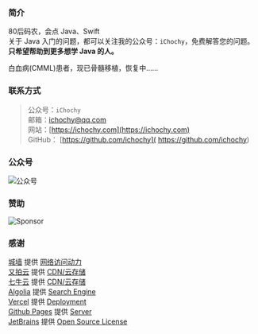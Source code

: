 ### 简介
80后码农，会点 Java、Swift  
关于 Java 入门的问题，都可以关注我的公众号：`iChochy`，免费解答您的问题。  
**只希望帮助到更多想学 Java 的人。**   

白血病(CMML)患者，现已骨髓移植，恢复中……   

### 联系方式
> 公众号：`iChochy`  
> 邮箱：[ichochy@qq.com](mailto:ichochy@qq.com)  
> 网站：[https://ichochy.com](https://ichochy.com)  
> GitHub： [https://github.com/ichochy]( https://github.com/ichochy)

### 公众号    
![公众号](https://ichochy.com/wx.jpg)

### 赞助 
![Sponsor](https://ichochy.com/sponsor.jpg)

### 感谢 
[城墙](https://www.nthu1.com/#/register?code=hgBhiXYd) 提供 [网络访问动力](https://www.nthu1.com/#/register?code=hgBhiXYd)  
[又拍云](https://console.upyun.com/register/?invite=r1z6aWlRt) 提供 [CDN/云存储](https://console.upyun.com/register/?invite=r1z6aWlRt)  
[七牛云](https://portal.qiniu.com/signup?code=3l7cpouzlru4y) 提供 [CDN/云存储](https://portal.qiniu.com/signup?code=3l7cpouzlru4y)  
[Algolia](https://www.algolia.com/) 提供 [Search Engine](https://www.algolia.com/)  
[Vercel](https://vercel.com/) 提供 [Deployment](https://vercel.com/)  
[Github Pages](https://pages.github.com/) 提供 [Server](https://pages.github.com/)  
[JetBrains](https://www.jetbrains.com/) 提供 [Open Source License](https://www.jetbrains.com/shop/eform/opensource)  
